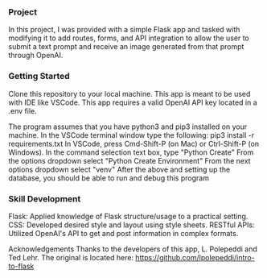 ### Project ###
In this project, I was provided with a simple Flask app and tasked with modifying it to add routes, forms, and API integration to allow the user to submit a text prompt and receive an image generated from that prompt through OpenAI.

### Getting Started ###
Clone this repository to your local machine.
This app is meant to be used with IDE like VSCode.
This app requires a valid OpenAI API key located in a .env file.

The program assumes that you have python3 and pip3 installed on your machine.
In the VSCode terminal window type the following:
    pip3 install -r requirements.txt
In VSCode, press Cmd-Shift-P (on Mac) or Ctrl-Shift-P (on Windows).
   In the command selection text box, type "Python Create"
   From the options dropdown select "Python Create Environment"
   From the next options dropdown select "venv"
After the above and setting up the database, you should be able to run and debug this program

### Skill Development ###
Flask: Applied knowledge of Flask structure/usage to a practical setting.
CSS: Developed desired style and layout using style sheets.
RESTful APIs: Utilized OpenAI's API to get and post information in complex formats.

Acknowledgements
Thanks to the developers of this app, L. Polepeddi and Ted Lehr. The original is located here: https://github.com/lpolepeddi/intro-to-flask
